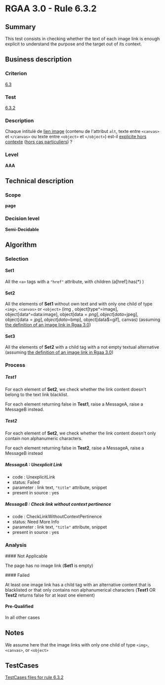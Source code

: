 # RGAA 3.0 -  Rule 6.3.2

## Summary

This test consists in checking whether the text of each image link is enough explicit to understand the purpose and the target out of its context.

## Business description

### Criterion

[6.3](http://disic.github.io/rgaa_referentiel_en/RGAA3.0_Criteria_English_version_v1.html#crit-6-3)

### Test

[6.3.2](http://disic.github.io/rgaa_referentiel_en/RGAA3.0_Criteria_English_version_v1.html#test-6-3-2)

### Description

Chaque intitul&eacute; de <a href="http://references.modernisation.gouv.fr/referentiel-technique-0#mLienImage">lien image</a> (contenu de l'attribut `alt`, texte entre `<canvas>` et `</canvas>` ou texte entre `<object>` et `</object>`) est-il <a href="http://references.modernisation.gouv.fr/referentiel-technique-0#mLienHorsContexte">explicite hors contexte</a> (<a href="http://references.modernisation.gouv.fr/referentiel-technique-0#cpCrit6-" title="Cas particuliers pour le crit&egrave;re 6.4">hors cas particuliers</a>) ?

### Level

**AAA**

## Technical description

### Scope

**page**

### Decision level

**Semi-Decidable**

## Algorithm

### Selection

#### Set1

All the `<a>` tags with a `"href"` attribute, with children (a[href]:has(*) )

#### Set2

All the elements of **Set1** without own text and with only one child of type `<img>`, `<canvas>` or `<object>` (img , object[type^=image], object[data^=data:image], object[data$=png], object[data$=jpeg], object[data$=jpg],object[data$=bmp], object[data$=gif], canvas) (assuming [the definition of an image link in Rgaa 3.0](http://references.modernisation.gouv.fr/referentiel-technique-0#title-lien-image))	

#### Set3

All the elements of **Set2** with a child tag with a not empty textual alternative (assuming [the definition of an image link in Rgaa 3.0](http://references.modernisation.gouv.fr/referentiel-technique-0#title-lien-image))

### Process

##### Test1

For each element of **Set2**, we check whether the link content doesn't belong to the text link blacklist.

For each element returning false in **Test1**, raise a MessageA, raise a MessageB instead.

##### Test2

For each element of **Set2**, we check whether the link content doesn't only contain non alphanumeric characters.

For each element returning false in **Test2**, raise a MessageA, raise a MessageB instead

##### MessageA : Unexplicit Link

-   code : UnexplicitLink
-   status: Failed
-   parameter : link text, `"title"` attribute, snippet
-   present in source : yes

##### MessageB : Check link without context pertinence

-   code : CheckLinkWithoutContextPertinence
-   status: Need More Info
-   parameter : link text, `"title"` attribute, snippet
-   present in source : yes

### Analysis

#### Not Applicable

The page has no image link (**Set1** is empty)

#### Failed

At least one image link has a child tag with an alternative content that is blacklisted or that only contains non alphanumerical characters (**Test1** OR **Test2** returns false for at least one element)

#### Pre-Qualified

In all other cases

## Notes

We assume here that the image links with only one child of type `<img>`, `<canvas>`, or `<object>`



##  TestCases 

[TestCases files for rule 6.3.2](https://github.com/Asqatasun/Asqatasun/tree/master/rules/rules-rgaa3.0/src/test/resources/testcases/rgaa30/Rgaa30Rule060302/) 


